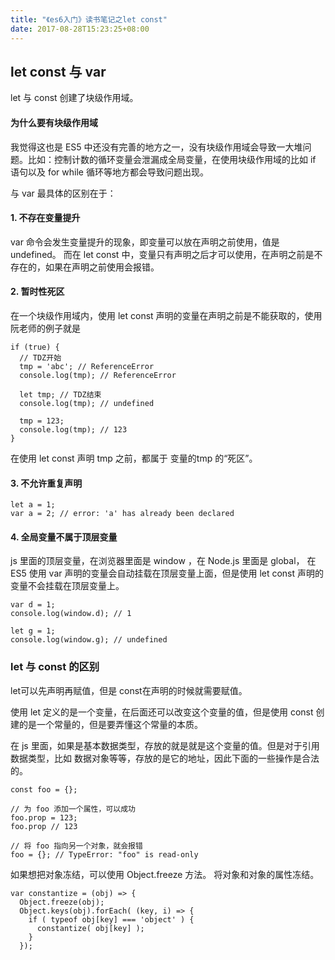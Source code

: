 ```yaml
---
title: "《es6入门》读书笔记之let const"
date: 2017-08-28T15:23:25+08:00
---
```

## let const 与 var

let 与 const 创建了块级作用域。

#### 为什么要有块级作用域

我觉得这也是 ES5 中还没有完善的地方之一，没有块级作用域会导致一大堆问题。比如：控制计数的循环变量会泄漏成全局变量，在使用块级作用域的比如 if 语句以及 for while 循环等地方都会导致问题出现。

<!--more-->

与 var 最具体的区别在于：

#### 1. 不存在变量提升

var 命令会发生变量提升的现象，即变量可以放在声明之前使用，值是 undefined。 而在 let const 中，变量只有声明之后才可以使用，在声明之前是不存在的，如果在声明之前使用会报错。

#### 2. 暂时性死区

在一个块级作用域内，使用 let const 声明的变量在声明之前是不能获取的，使用阮老师的例子就是
```
if (true) {
  // TDZ开始
  tmp = 'abc'; // ReferenceError
  console.log(tmp); // ReferenceError

  let tmp; // TDZ结束
  console.log(tmp); // undefined

  tmp = 123;
  console.log(tmp); // 123
}
```
在使用 let const 声明 tmp 之前，都属于 变量的tmp 的“死区”。

#### 3. 不允许重复声明

```
let a = 1;
var a = 2; // error: 'a' has already been declared
```

#### 4. 全局变量不属于顶层变量

js 里面的顶层变量，在浏览器里面是 window ，在 Node.js 里面是 global， 在 ES5 使用 var 声明的变量会自动挂载在顶层变量上面，但是使用 let const 声明的变量不会挂载在顶层变量上。

```
var d = 1;
console.log(window.d); // 1

let g = 1;
console.log(window.g); // undefined
```

### let 与 const 的区别

let可以先声明再赋值，但是 const在声明的时候就需要赋值。

使用 let 定义的是一个变量，在后面还可以改变这个变量的值，但是使用 const 创建的是一个常量的，但是要弄懂这个常量的本质。

在 js 里面，如果是基本数据类型，存放的就是就是这个变量的值。但是对于引用数据类型，比如 数据对象等等，存放的是它的地址，因此下面的一些操作是合法的。

```
const foo = {};

// 为 foo 添加一个属性，可以成功
foo.prop = 123;
foo.prop // 123

// 将 foo 指向另一个对象，就会报错
foo = {}; // TypeError: "foo" is read-only
```

如果想把对象冻结，可以使用 Object.freeze 方法。
将对象和对象的属性冻结。
```
var constantize = (obj) => {
  Object.freeze(obj);
  Object.keys(obj).forEach( (key, i) => {
    if ( typeof obj[key] === 'object' ) {
      constantize( obj[key] );
    }
  });
````
